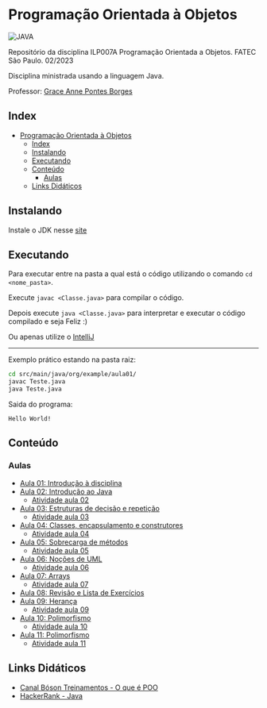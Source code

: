 # Programação Orientada à Objetos

![JAVA](https://img.shields.io/badge/Java-ED8B00?style=for-the-badge&logo=java&logoColor=white)

Repositório da disciplina ILP007A Programação Orientada a Objetos. FATEC São Paulo. 02/2023

Disciplina ministrada usando a linguagem Java.

Professor: [Grace Anne Pontes Borges](https://www.escavador.com/sobre/6454590/grace-anne-pontes-borges)

## Index

- [Programação Orientada à Objetos](#programação-orientada-à-objetos)
  - [Index](#index)
  - [Instalando](#instalando)
  - [Executando](#executando)
  - [Conteúdo](#conteúdo)
    - [Aulas](#aulas)
  - [Links Didáticos](#links-didáticos)

## Instalando

Instale o JDK nesse [site](https://www.oracle.com/br/java/technologies/downloads/)

## Executando

Para executar entre na pasta a qual está o código utilizando o comando `cd <nome_pasta>`.

Execute `javac <Classe.java>` para compilar o código.

Depois execute `java <Classe.java>` para interpretar e executar o código compilado e seja Feliz :)

Ou apenas utilize o [IntelliJ](https://www.jetbrains.com/pt-br/idea/download/?section=linux)

---
Exemplo prático estando na pasta raiz:

```bash
cd src/main/java/org/example/aula01/
javac Teste.java
java Teste.java
```

Saida do programa:

```text
Hello World!
```

## Conteúdo

### Aulas

- [Aula 01: Introdução à disciplina](/aulas/1-intro)
- [Aula 02: Introdução ao Java](/aulas/2-java)
  - [Atividade aula 02](/src/main/java/org/example/Atv2)
- [Aula 03: Estruturas de decisão e repetição](/aulas/3-estrutura-decisao-loop)
  - [Atividade aula 03](/src/main/java/org/example/Atv3)
- [Aula 04: Classes, encapsulamento e construtores](/aulas/4-classe)
  - [Atividade aula 04](/src/main/java/org/example/Atv4)
- [Aula 05: Sobrecarga de métodos](/aulas/5-metodos)
  - [Atividade aula 05](/src/main/java/org/example/Atv5)
- [Aula 06: Noções de UML](/aulas/6-uml)
  - [Atividade aula 06](/src/main/java/org/example/Atv6)
- [Aula 07: Arrays](/aulas/7-arrays)
  - [Atividade aula 07](/src/main/java/org/example/Atv7)
- [Aula 08: Revisão e Lista de Exercícios](/aulas/8-lista)
- [Aula 09: Herança](/aulas/9-heranca)
  - [Atividade aula 09](/src/main/java/org/example/Atv9)
- [Aula 10: Polimorfismo](/aulas/10-polimorfismo)
  - [Atividade aula 10](/src/main/java/org/example/Atv10/)
- [Aula 11: Polimorfismo](/aulas/10&11-polimorfismo)
  - [Atividade aula 11](/src/main/java/org/example/Atv11)

## Links Didáticos

- [Canal Bóson Treinamentos - O que é POO](https://www.youtube.com/watch?v=dG7LlYne2VA)
- [HackerRank - Java](https://www.hackerrank.com/domains/java)
